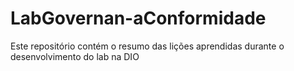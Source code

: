 # LabGovernan-aConformidade
Este repositório contém o resumo das lições aprendidas durante o desenvolvimento do lab na DIO
